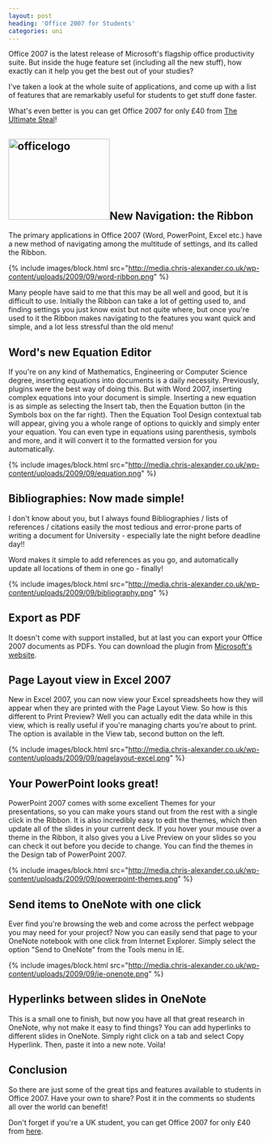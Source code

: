 ```yaml
---
layout: post
heading: 'Office 2007 for Students'
categories: uni
---
```


Office 2007 is the latest release of Microsoft's flagship office productivity suite. But inside the huge feature set (including all the new stuff), how exactly can it help you get the best out of your studies?

I've taken a look at the whole suite of applications, and come up with a list of features that are remarkably useful for students to get stuff done faster.

What's even better is you can get Office 2007 for only £40 from [The Ultimate Steal](http://www.ultimatesteal.co.uk/student71)!

## <img class="aligncenter size-full wp-image-577" title="officelogo" src="http://www.chris-alexander.co.uk/wp-content/uploads/2009/09/officelogo.png" alt="officelogo" width="200" height="160">New Navigation: the Ribbon

The primary applications in Office 2007 (Word, PowerPoint, Excel etc.) have a new method of navigating among the multitude of settings, and its called the Ribbon.

{% include images/block.html src="http://media.chris-alexander.co.uk/wp-content/uploads/2009/09/word-ribbon.png" %}

Many people have said to me that this may be all well and good, but it is difficult to use. Initially the Ribbon can take a lot of getting used to, and finding settings you just know exist but not quite where, but once you're used to it the Ribbon makes navigating to the features you want quick and simple, and a lot less stressful than the old menu!

## Word's new Equation Editor

If you're on any kind of Mathematics, Engineering or Computer Science degree, inserting equations into documents is a daily necessity. Previously, plugins were the best way of doing this. But with Word 2007, inserting complex equations into your document is simple. Inserting a new equation is as simple as selecting the Insert tab, then the Equation button (in the Symbols box on the far right). Then the Equation Tool Design contextual tab will appear, giving you a whole range of options to quickly and simply enter your equation. You can even type in equations using parenthesis, symbols and more, and it will convert it to the formatted version for you automatically.

{% include images/block.html src="http://media.chris-alexander.co.uk/wp-content/uploads/2009/09/equation.png" %}

## Bibliographies: Now made simple!

I don't know about you, but I always found Bibliographies / lists of references / citations easily the most tedious and error-prone parts of writing a document for University - especially late the night before deadline day!!

Word makes it simple to add references as you go, and automatically update all locations of them in one go - finally!

{% include images/block.html src="http://media.chris-alexander.co.uk/wp-content/uploads/2009/09/bibliography.png" %}

## Export as PDF

It doesn't come with support installed, but at last you can export your Office 2007 documents as PDFs. You can download the plugin from [Microsoft's website](http://www.microsoft.com/downloads/details.aspx?FamilyId=4D951911-3E7E-4AE6-B059-A2E79ED87041&amp;displaylang=en).

## Page Layout view in Excel 2007

New in Excel 2007, you can now view your Excel spreadsheets how they will appear when they are printed with the Page Layout View. So how is this different to Print Preview? Well you can actually edit the data while in this view, which is really useful if you're managing charts you're about to print. The option is available in the View tab, second button on the left.

{% include images/block.html src="http://media.chris-alexander.co.uk/wp-content/uploads/2009/09/pagelayout-excel.png" %}

## Your PowerPoint looks great!

PowerPoint 2007 comes with some excellent Themes for your presentations, so you can make yours stand out from the rest with a single click in the Ribbon. It is also incredibly easy to edit the themes, which then update all of the slides in your current deck. If you hover your mouse over a theme in the Ribbon, it also gives you a Live Preview on your slides so you can check it out before you decide to change. You can find the themes in the Design tab of PowerPoint 2007.

{% include images/block.html src="http://media.chris-alexander.co.uk/wp-content/uploads/2009/09/powerpoint-themes.png" %}

## Send items to OneNote with one click

Ever find you're browsing the web and come across the perfect webpage you may need for your project? Now you can easily send that page to your OneNote notebook with one click from Internet Explorer. Simply select the option "Send to OneNote" from the Tools menu in IE.

{% include images/block.html src="http://media.chris-alexander.co.uk/wp-content/uploads/2009/09/ie-onenote.png" %}

## Hyperlinks between slides in OneNote

This is a small one to finish, but now you have all that great research in OneNote, why not make it easy to find things? You can add hyperlinks to different slides in OneNote. Simply right click on a tab and select Copy Hyperlink. Then, paste it into a new note. Voila!

## Conclusion

So there are just some of the great tips and features available to students in Office 2007. Have your own to share? Post it in the comments so students all over the world can benefit!

Don't forget if you're a UK student, you can get Office 2007 for only £40 from [here](http://www.ultimatesteal.co.uk/student71).
